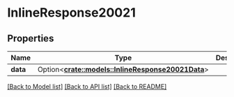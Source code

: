 # InlineResponse20021

## Properties

Name | Type | Description | Notes
------------ | ------------- | ------------- | -------------
**data** | Option<[**crate::models::InlineResponse20021Data**](inline_response_200_21_data.md)> |  | [optional]

[[Back to Model list]](../README.md#documentation-for-models) [[Back to API list]](../README.md#documentation-for-api-endpoints) [[Back to README]](../README.md)


